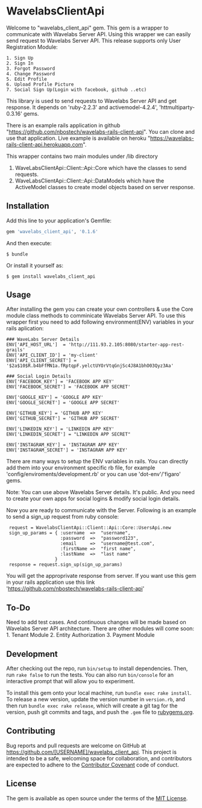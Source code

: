 # WavelabsClientApi

Welcome to "wavelabs_client_api" gem. This gem is a wrapper to communicate with Wavelabs Server API. Using this wrapper we can easily send request to Wavelabs Server API. This release supports only User Registration Module:

    1. Sign Up
    2. Sign In
    3. Forgot Password
    4. Change Password
    5. Edit Profile
    6. Upload Profile Picture
    7. Social Sign Up(Login with facebook, github ..etc)

This library is used to send requests to Wavelabs Server API and get response. It depends on 'ruby-2.2.3' and activemodel-4.2.4', 'httmultiparty-0.3.16' gems. 

There is an example rails application in github "https://github.com/nbostech/wavelabs-rails-client-api". You can clone and use that application. Live example is available on heroku
 "https://wavelabs-rails-client-api.herokuapp.com".

This wrapper contains two main modules under /lib directory

 1. WaveLabsClientApi::Client::Api::Core which have the classes to send requests.
 2. WaveLabsClientApi::Client::Api::DataModels which have the ActiveModel classes
    to create model objects based on server response.


## Installation

Add this line to your application's Gemfile:

```ruby
gem 'wavelabs_client_api', '0.1.6'
```

And then execute:

    $ bundle

Or install it yourself as:

    $ gem install wavelabs_client_api

## Usage

  After installing the gem you can create your own controllers & use the Core module class methods to comminicate Wavelabs Server API. To use this wrapper first you need to add following environment(ENV) variables in your rails aplication:

    ### WaveLabs Server Details 
    ENV['API_HOST_URL']  = 'http://111.93.2.105:8080/starter-app-rest-grails'
    ENV['API_CLIENT_ID'] = 'my-client'
    ENV['API_CLIENT_SECRET'] = '$2a$10$R.b4bFfMN1a.fRptqpF.yelctUYOrVtqGnjSc4J8A1bhO03Qyz3Aa' 
    
    ### Social Login Details
    ENV['FACEBOOK_KEY'] = 'FACEBOOK APP KEY'
    ENV['FACEBOOK_SECRET'] = 'FACEBOOK APP SECRET'

    ENV['GOOGLE_KEY'] = 'GOOGLE APP KEY'
    ENV['GOOGLE_SECRET'] = 'GOOGLE APP SECRET'

    ENV['GITHUB_KEY'] = 'GITHUB APP KEY'
    ENV['GITHUB_SECRET'] = 'GITHUB APP SECRET'

    ENV['LINKEDIN_KEY'] = 'LINKEDIN APP KEY'
    ENV['LINKEDIN_SECRET'] = "LINKEDIN APP SECRET"

    ENV['INSTAGRAM_KEY'] = 'INSTAGRAM APP KEY'
    ENV['INSTAGRAM_SECRET'] = 'INSTAGRAM APP KEY'

  There are many ways to setup the ENV variables in rails. You can directly add them into your environment specific rb file, for example 'config/enviroments/development.rb' or you can use 'dot-env'/'figaro' gems.

  Note: You can use above Wavelabs Server details. It's public. And you need to create your own apps for social logins & modify social login details.

  Now you are ready to communicate with the Server. Following is an example to send a sign_up request from ruby console:

     request = WavelabsClientApi::Client::Api::Core::UsersApi.new
     sign_up_params = { :username  =>  "username",
                        :password  =>  "password123",
                        :email     =>  "username@test.com",
                        :firstName =>  "first name",
                        :lastName  =>  "last name"
                      }
     response = request.sign_up(sign_up_params)
     
   You will get the approprivate response from server. If you want use this gem in your rails application use this link 'https://github.com/nbostech/wavelabs-rails-client-api'
   
## To-Do

 Need to add test cases. And continuous changes will be made based on Wavelabs Server API architecture. There are other modules will come soon:
     1. Tenant Module
     2. Entity Authorization
     3. Payment Module

## Development

After checking out the repo, run `bin/setup` to install dependencies. Then, run `rake false` to run the tests. You can also run `bin/console` for an interactive prompt that will allow you to experiment.

To install this gem onto your local machine, run `bundle exec rake install`. To release a new version, update the version number in `version.rb`, and then run `bundle exec rake release`, which will create a git tag for the version, push git commits and tags, and push the `.gem` file to [rubygems.org](https://rubygems.org).

## Contributing

Bug reports and pull requests are welcome on GitHub at https://github.com/[USERNAME]/wavelabs_client_api. This project is intended to be a safe, welcoming space for collaboration, and contributors are expected to adhere to the [Contributor Covenant](contributor-covenant.org) code of conduct.


## License

The gem is available as open source under the terms of the [MIT License](http://opensource.org/licenses/MIT).

